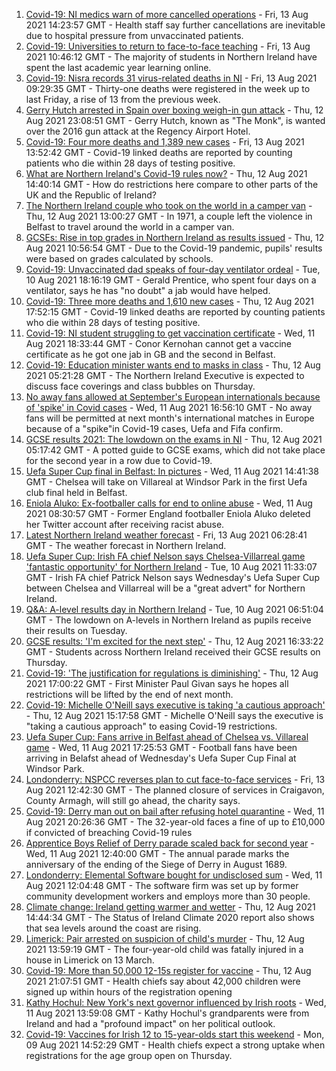 1. [Covid-19: NI medics warn of more cancelled operations](https://www.bbc.co.uk/news/uk-northern-ireland-58198832) - Fri, 13 Aug 2021 14:23:57 GMT - Health staff say further cancellations are inevitable due to hospital pressure from unvaccinated patients.
2. [Covid-19: Universities to return to face-to-face teaching](https://www.bbc.co.uk/news/uk-northern-ireland-58199977) - Fri, 13 Aug 2021 10:46:12 GMT - The majority of students in Northern Ireland have spent the last academic year learning online.
3. [Covid-19: Nisra records 31 virus-related deaths in NI](https://www.bbc.co.uk/news/uk-northern-ireland-58200161) - Fri, 13 Aug 2021 09:29:35 GMT - Thirty-one deaths were registered in the week up to last Friday, a rise of 13 from the previous week.
4. [Gerry Hutch arrested in Spain over boxing weigh-in gun attack](https://www.bbc.co.uk/news/world-europe-58195768) - Thu, 12 Aug 2021 23:08:51 GMT - Gerry Hutch, known as "The Monk", is wanted over the 2016 gun attack at the Regency Airport Hotel.
5. [Covid-19: Four more deaths and 1,389 new cases](https://www.bbc.co.uk/news/uk-northern-ireland-58204481) - Fri, 13 Aug 2021 13:52:42 GMT - Covid-19 linked deaths are reported by counting patients who die within 28 days of testing positive.
6. [What are Northern Ireland's Covid-19 rules now?](https://www.bbc.co.uk/news/uk-northern-ireland-58175159) - Thu, 12 Aug 2021 14:40:14 GMT - How do restrictions here compare to other parts of the UK and the Republic of Ireland?
7. [The Northern Ireland couple who took on the world in a camper van](https://www.bbc.co.uk/news/uk-northern-ireland-58180218) - Thu, 12 Aug 2021 13:00:27 GMT - In 1971, a couple left the violence in Belfast to travel around the world in a camper van.
8. [GCSEs: Rise in top grades in Northern Ireland as results issued](https://www.bbc.co.uk/news/uk-northern-ireland-58179094) - Thu, 12 Aug 2021 10:56:54 GMT - Due to the Covid-19 pandemic, pupils' results were based on grades calculated by schools.
9. [Covid-19: Unvaccinated dad speaks of four-day ventilator ordeal](https://www.bbc.co.uk/news/uk-northern-ireland-58157207) - Tue, 10 Aug 2021 18:16:19 GMT - Gerald Prentice, who spent four days on a ventilator, says he has "no doubt" a jab would have helped.
10. [Covid-19: Three more deaths and 1,610 new cases](https://www.bbc.co.uk/news/uk-northern-ireland-58190743) - Thu, 12 Aug 2021 17:52:15 GMT - Covid-19 linked deaths are reported by counting patients who die within 28 days of testing positive.
11. [Covid-19: NI student struggling to get vaccination certificate](https://www.bbc.co.uk/news/uk-northern-ireland-58180215) - Wed, 11 Aug 2021 18:33:44 GMT - Conor Kernohan cannot get a vaccine certificate as he got one jab in GB and the second in Belfast.
12. [Covid-19: Education minister wants end to masks in class](https://www.bbc.co.uk/news/uk-northern-ireland-58176083) - Thu, 12 Aug 2021 05:21:28 GMT - The Northern Ireland Executive is expected to discuss face coverings and class bubbles on Thursday.
13. [No away fans allowed at September's European internationals because of 'spike' in Covid cases](https://www.bbc.co.uk/sport/football/58179312) - Wed, 11 Aug 2021 16:56:10 GMT - No away fans will be permitted at next month's international matches in Europe because of a "spike"in Covid-19 cases, Uefa and Fifa confirm.
14. [GCSE results 2021: The lowdown on the exams in NI](https://www.bbc.co.uk/news/uk-northern-ireland-58171540) - Thu, 12 Aug 2021 05:17:42 GMT - A potted guide to GCSE exams, which did not take place for the second year in a row due to Covid-19.
15. [Uefa Super Cup final in Belfast: In pictures](https://www.bbc.co.uk/news/uk-northern-ireland-58169351) - Wed, 11 Aug 2021 14:41:38 GMT - Chelsea will take on Villareal at Windsor Park in the first Uefa club final held in Belfast.
16. [Eniola Aluko: Ex-footballer calls for end to online abuse](https://www.bbc.co.uk/news/uk-northern-ireland-58170263) - Wed, 11 Aug 2021 08:30:57 GMT - Former England footballer Eniola Aluko deleted her Twitter account after receiving racist abuse.
17. [Latest Northern Ireland weather forecast](https://www.bbc.co.uk/news/uk-northern-ireland-26018439) - Fri, 13 Aug 2021 06:28:41 GMT - The weather forecast in Northern Ireland.
18. [Uefa Super Cup: Irish FA chief Nelson says Chelsea-Villarreal game 'fantastic opportunity' for Northern Ireland](https://www.bbc.co.uk/sport/football/58148737) - Tue, 10 Aug 2021 11:33:07 GMT - Irish FA chief Patrick Nelson says Wednesday's Uefa Super Cup between Chelsea and Villarreal will be a "great advert" for Northern Ireland.
19. [Q&A: A-level results day in Northern Ireland](https://www.bbc.co.uk/news/uk-northern-ireland-58146068) - Tue, 10 Aug 2021 06:51:04 GMT - The lowdown on A-levels in Northern Ireland as pupils receive their results on Tuesday.
20. [GCSE results: 'I'm excited for the next step'](https://www.bbc.co.uk/news/uk-northern-ireland-58188908) - Thu, 12 Aug 2021 16:33:22 GMT - Students across Northern Ireland received their GCSE results on Thursday.
21. [Covid-19: 'The justification for regulations is diminishing'](https://www.bbc.co.uk/news/uk-northern-ireland-58188911) - Thu, 12 Aug 2021 17:00:22 GMT - First Minister Paul Givan says he hopes all restrictions will be lifted by the end of next month.
22. [Covid-19: Michelle O'Neill says executive is taking 'a cautious approach'](https://www.bbc.co.uk/news/uk-northern-ireland-58193054) - Thu, 12 Aug 2021 15:17:58 GMT - Michelle O'Neill says the executive is "taking a cautious approach" to easing Covid-19 restrictions.
23. [Uefa Super Cup: Fans arrive in Belfast ahead of Chelsea vs. Villareal game](https://www.bbc.co.uk/news/uk-northern-ireland-58174619) - Wed, 11 Aug 2021 17:25:53 GMT - Football fans have been arriving in Belafst ahead of Wednesday's Uefa Super Cup Final at Windsor Park.
24. [Londonderry: NSPCC reverses plan to cut face-to-face services](https://www.bbc.co.uk/news/uk-northern-ireland-foyle-west-58200162) - Fri, 13 Aug 2021 12:42:30 GMT - The planned closure of services in Craigavon, County Armagh, will still go ahead, the charity says.
25. [Covid-19: Derry man out on bail after refusing hotel quarantine](https://www.bbc.co.uk/news/uk-northern-ireland-58176088) - Wed, 11 Aug 2021 20:26:36 GMT - The 32-year-old faces a fine of up to £10,000 if convicted of breaching Covid-19 rules
26. [Apprentice Boys Relief of Derry parade scaled back for second year](https://www.bbc.co.uk/news/uk-northern-ireland-foyle-west-58173471) - Wed, 11 Aug 2021 12:40:00 GMT - The annual parade marks the anniversary of the ending of the Siege of Derry in August 1689.
27. [Londonderry: Elemental Software bought for undisclosed sum](https://www.bbc.co.uk/news/uk-northern-ireland-foyle-west-58173472) - Wed, 11 Aug 2021 12:04:48 GMT - The software firm was set up by former community development workers and employs more than 30 people.
28. [Climate change: Ireland getting warmer and wetter](https://www.bbc.co.uk/news/world-europe-58184287) - Thu, 12 Aug 2021 14:44:34 GMT - The Status of Ireland Climate 2020 report also shows that sea levels around the coast are rising.
29. [Limerick: Pair arrested on suspicion of child's murder](https://www.bbc.co.uk/news/world-europe-58190823) - Thu, 12 Aug 2021 13:59:19 GMT - The four-year-old child was fatally injured in a house in Limerick on 13 March.
30. [Covid-19: More than 50,000 12-15s register for vaccine](https://www.bbc.co.uk/news/world-europe-58184278) - Thu, 12 Aug 2021 21:07:51 GMT - Health chiefs say about 42,000 children were signed up within hours of the registration opening
31. [Kathy Hochul: New York's next governor influenced by Irish roots](https://www.bbc.co.uk/news/world-europe-58174022) - Wed, 11 Aug 2021 13:59:08 GMT - Kathy Hochul's grandparents were from Ireland and had a "profound impact" on her political outlook.
32. [Covid-19: Vaccines for Irish 12 to 15-year-olds start this weekend](https://www.bbc.co.uk/news/world-europe-58149217) - Mon, 09 Aug 2021 14:52:29 GMT - Health chiefs expect a strong uptake when registrations for the age group open on Thursday.
